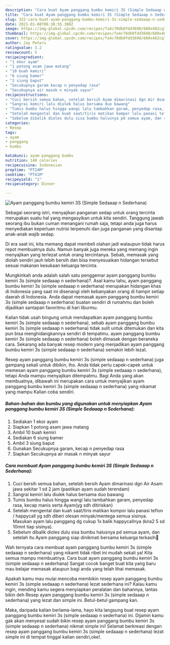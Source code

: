 ```yaml
---
description: "Cara buat Ayam panggang bumbu kemiri 3S (Simple Sedaaap n Sederhana) yang lezat dan Mudah Dibuat"
title: "Cara buat Ayam panggang bumbu kemiri 3S (Simple Sedaaap n Sederhana) yang lezat dan Mudah Dibuat"
slug: 322-cara-buat-ayam-panggang-bumbu-kemiri-3s-simple-sedaaap-n-sederhana-yang-lezat-dan-mudah-dibuat
date: 2021-01-08T06:38:55.308Z
image: https://img-global.cpcdn.com/recipes/fa4c70db0fdd3690/680x482cq70/ayam-panggang-bumbu-kemiri-3s-simple-sedaaap-n-sederhana-foto-resep-utama.jpg
thumbnail: https://img-global.cpcdn.com/recipes/fa4c70db0fdd3690/680x482cq70/ayam-panggang-bumbu-kemiri-3s-simple-sedaaap-n-sederhana-foto-resep-utama.jpg
cover: https://img-global.cpcdn.com/recipes/fa4c70db0fdd3690/680x482cq70/ayam-panggang-bumbu-kemiri-3s-simple-sedaaap-n-sederhana-foto-resep-utama.jpg
author: Jay Peters
ratingvalue: 3.2
reviewcount: 5
recipeingredient:
- "1 ekor ayam"
- "1 potong asam jawa matang"
- "10 buah kemiri"
- "6 siung bamer"
- "3 siung baput"
- "Secukupnya garam kecap n penyedap rasa"
- "Secukupnya air masak n minyak sayur"
recipeinstructions:
- "Cuci bersih semua bahan, setelah bersih Ayam dimarinasi dgn Air Asam jawa sekitar 1 sd 2 jam (pastikan ayam sudah terendam)"
- "Sangrai kemiri lalu diulek halus bersama duo bawang"
- "Tumis bumbu halus hingga wangi lalu tambahkan garam, penyedap rasa, kecap manis serta Ayam(yg sdh ditiriskan)"
- "Setelah mengental dan kuah saat/tiris matikan kompor lalu panasi teflon / happycall yg sdh diberi olesan minyak/mentega semua sisinya. Masukan ayam lalu panggang dg cukup 1x balik happycallnya (kira2 5 sd 10mnt tiap sisinya)."
- "Sebelum dibalik dioles dulu sisa bumbu halusnya pd semua ayam, dan setelah itu Ayam panggang siap dinikmati bersama keluarga terkasih💖"
categories:
- Resep
tags:
- ayam
- panggang
- bumbu

katakunci: ayam panggang bumbu 
nutrition: 140 calories
recipecuisine: Indonesian
preptime: "PT24M"
cooktime: "PT41M"
recipeyield: "1"
recipecategory: Dinner

---
```



![Ayam panggang bumbu kemiri 3S (Simple Sedaaap n Sederhana)](https://img-global.cpcdn.com/recipes/fa4c70db0fdd3690/680x482cq70/ayam-panggang-bumbu-kemiri-3s-simple-sedaaap-n-sederhana-foto-resep-utama.jpg)

Sebagai seorang istri, menyajikan panganan sedap untuk orang tercinta merupakan suatu hal yang mengasyikan untuk kita sendiri. Tanggung jawab seorang ibu bukan cuman menangani rumah saja, tetapi anda juga harus menyediakan keperluan nutrisi terpenuhi dan juga panganan yang disantap anak-anak wajib sedap.

Di era  saat ini, kita memang dapat membeli olahan jadi walaupun tidak harus repot membuatnya dulu. Namun banyak juga mereka yang memang ingin menyajikan yang terlezat untuk orang tercintanya. Sebab, memasak yang diolah sendiri jauh lebih bersih dan bisa menyesuaikan hidangan tersebut sesuai makanan kesukaan keluarga tercinta. 



Mungkinkah anda adalah salah satu penggemar ayam panggang bumbu kemiri 3s (simple sedaaap n sederhana)?. Asal kamu tahu, ayam panggang bumbu kemiri 3s (simple sedaaap n sederhana) merupakan hidangan khas di Indonesia yang saat ini disenangi oleh kebanyakan orang di hampir setiap daerah di Indonesia. Anda dapat memasak ayam panggang bumbu kemiri 3s (simple sedaaap n sederhana) buatan sendiri di rumahmu dan boleh dijadikan santapan favoritmu di hari liburmu.

Kalian tidak usah bingung untuk mendapatkan ayam panggang bumbu kemiri 3s (simple sedaaap n sederhana), sebab ayam panggang bumbu kemiri 3s (simple sedaaap n sederhana) tidak sulit untuk ditemukan dan kita pun bisa menghidangkannya sendiri di tempatmu. ayam panggang bumbu kemiri 3s (simple sedaaap n sederhana) boleh dimasak dengan beraneka cara. Sekarang ada banyak resep modern yang menjadikan ayam panggang bumbu kemiri 3s (simple sedaaap n sederhana) semakin lebih lezat.

Resep ayam panggang bumbu kemiri 3s (simple sedaaap n sederhana) juga gampang sekali untuk dibikin, lho. Anda tidak perlu capek-capek untuk memesan ayam panggang bumbu kemiri 3s (simple sedaaap n sederhana), tetapi Anda mampu menyajikan ditempatmu. Bagi Anda yang akan membuatnya, dibawah ini merupakan cara untuk menyajikan ayam panggang bumbu kemiri 3s (simple sedaaap n sederhana) yang nikamat yang mampu Kalian coba sendiri.

<!--inarticleads1-->

##### Bahan-bahan dan bumbu yang digunakan untuk menyiapkan Ayam panggang bumbu kemiri 3S (Simple Sedaaap n Sederhana):

1. Sediakan 1 ekor ayam
1. Siapkan 1 potong asam jawa matang
1. Ambil 10 buah kemiri
1. Sediakan 6 siung bamer
1. Ambil 3 siung baput
1. Gunakan Secukupnya garam, kecap n penyedap rasa
1. Siapkan Secukupnya air masak n minyak sayur




<!--inarticleads2-->

##### Cara membuat Ayam panggang bumbu kemiri 3S (Simple Sedaaap n Sederhana):

1. Cuci bersih semua bahan, setelah bersih Ayam dimarinasi dgn Air Asam jawa sekitar 1 sd 2 jam (pastikan ayam sudah terendam)
1. Sangrai kemiri lalu diulek halus bersama duo bawang
1. Tumis bumbu halus hingga wangi lalu tambahkan garam, penyedap rasa, kecap manis serta Ayam(yg sdh ditiriskan)
1. Setelah mengental dan kuah saat/tiris matikan kompor lalu panasi teflon / happycall yg sdh diberi olesan minyak/mentega semua sisinya. Masukan ayam lalu panggang dg cukup 1x balik happycallnya (kira2 5 sd 10mnt tiap sisinya).
1. Sebelum dibalik dioles dulu sisa bumbu halusnya pd semua ayam, dan setelah itu Ayam panggang siap dinikmati bersama keluarga terkasih💖




Wah ternyata cara membuat ayam panggang bumbu kemiri 3s (simple sedaaap n sederhana) yang nikamt tidak ribet ini mudah sekali ya! Kita semua mampu membuatnya. Cara buat ayam panggang bumbu kemiri 3s (simple sedaaap n sederhana) Sangat cocok banget buat kita yang baru mau belajar memasak ataupun bagi anda yang telah lihai memasak.

Apakah kamu mau mulai mencoba membikin resep ayam panggang bumbu kemiri 3s (simple sedaaap n sederhana) lezat sederhana ini? Kalau kamu ingin, mending kamu segera menyiapkan peralatan dan bahannya, lantas bikin deh Resep ayam panggang bumbu kemiri 3s (simple sedaaap n sederhana) yang lezat dan simple ini. Betul-betul gampang kan. 

Maka, daripada kalian berlama-lama, hayo kita langsung buat resep ayam panggang bumbu kemiri 3s (simple sedaaap n sederhana) ini. Dijamin kamu gak akan menyesal sudah bikin resep ayam panggang bumbu kemiri 3s (simple sedaaap n sederhana) nikmat simple ini! Selamat berkreasi dengan resep ayam panggang bumbu kemiri 3s (simple sedaaap n sederhana) lezat simple ini di tempat tinggal kalian sendiri,oke!.

